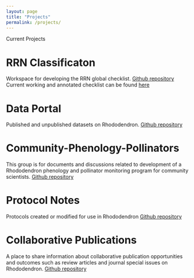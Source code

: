 ```yaml
---
layout: page
title: "Projects"
permalink: /projects/
---
```


Current Projects

# RRN Classificaton

Workspace for developing the RRN global checklist. [Github repository](https://github.com/RhodoResearchNetwork/RRN-Classification)
Current working and annotated checklist can be found [here](/checlist.md)
# Data Portal

Published and unpublished datasets on Rhododendron. [Github repository](https://github.com/RhodoResearchNetwork/Data-Portal)

# Community-Phenology-Pollinators

This group is for documents and discussions related to development of a Rhododendron phenology and pollinator monitoring program for community scientists. [Github repository](https://github.com/RhodoResearchNetwork/Community-Phenology-Pollinators)

# Protocol Notes

Protocols created or modified for use in Rhododendron [Github repository](https://github.com/RhodoResearchNetwork/Protocol-Notes)

# Collaborative Publications

A place to share information about collaborative publication opportunities and outcomes such as review articles and journal special issues on Rhododendron. [Github repository](https://github.com/RhodoResearchNetwork/Collaborative-Publications)
